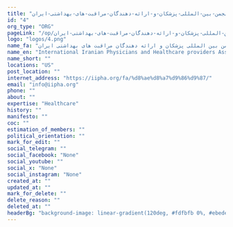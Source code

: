 ```yaml
---
title: "انجمن-بین-المللی-پزشکان-و-ارائه-دهندگان-مراقبت-های-بهداشتی-ایران"
id: "4"
org_type: "ORG"
pageLink: "/op/انجمن-بین-المللی-پزشکان-و-ارائه-دهندگان-مراقبت-های-بهداشتی-ایران"
logo: "logos/4.png"
name_fa: "انجمن بین المللی پزشکان و ارائه دهندگان مراقبت های بهداشتی ایران"
name_en: "International Iranian Physicians and Healthcare providers Association"
name_short: ""
locations: "US"
post_location: ""
internet_address: "https://iipha.org/fa/%d8%ae%d8%a7%d9%86%d9%87/"
email: "info@iipha.org"
phone: ""
about: ""
expertise: "Healthcare"
history: ""
manifesto: ""
coc: ""
estimation_of_members: ""
political_orientation: ""
mark_for_edit: ""
social_telegram: ""
social_facebook: "None"
social_youtube: ""
social_x: "None"
social_instagram: "None"
created_at: ""
updated_at: ""
mark_for_delete: ""
delete_reason: ""
deleted_at: ""
headerBg: "background-image: linear-gradient(120deg, #fdfbfb 0%, #ebedee 100%);"
---
```

